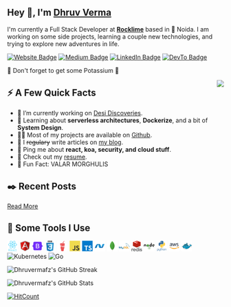 <h2>Hey 👋, I'm <a href="https://dhruvermafz.vercel.app/">Dhruv Verma</a></h2>
<p>
  I'm currently a Full Stack Developer at
  <strong><a href="https://rocklime.com/">Rocklime</a></strong>
  based in 🌁 Noida. I am working on some side projects, learning a couple new
  technologies, and trying to explore new adventures in life.
</p>
<p>
  <a href="https://dhruvermafz.vercel.app"
    ><img
      src="https://img.shields.io/badge/-dhruvermafz-4E69C8?style=flat-square&labelColor=4E69C8&logo=Firefox&link=https://dhruvermafz"
      alt="Website Badge"
  /></a>
  <a href="https://medium.com/@dhruvermafz"
    ><img
      src="https://img.shields.io/badge/-@dhruvermafz-14c767?style=flat-square&labelColor=14c767&logo=Medium&link=https://medium.com/@dhruvermafz"
      alt="Medium Badge"
  /></a>
  <a href="https://www.linkedin.com/in/dhruvermafz/"
    ><img
      src="https://img.shields.io/badge/-@dhruvermafz-0077B5?style=flat-square&labelColor=0077B5&logo=LinkedIn&link=https://www.linkedin.com/in/dhruvermafz/"
      alt="LinkedIn Badge"
  /></a>
  <a href="https://dev.to/Dhruvermafz"
    ><img
      src="https://img.shields.io/badge/-@Dhruvermafz-0A0A0A?style=flat-square&labelColor=0A0A0A&logo=dev.to&link=https://dev.to/Dhruvermafz"
      alt="DevTo Badge"
  /></a>
</p>
<p>🍌 Don't forget to get some Potassium 🍌</p>
<img
  align="right"
  src="https://media1.giphy.com/media/13HgwGsXF0aiGY/giphy.gif"
/>
<h2>⚡️ A Few Quick Facts</h2>
<ul>
  <li>
    🔭 I’m currently working on
    <a href="https://github.com/Dhruvermafz/desi_discoveries"
      >Desi Discoveries</a
    >.
  </li>
  <li>
    🧐 Learning about <strong>serverless architectures</strong>,
    <strong>Dockerize</strong>, and a bit of <strong>System Design</strong>.
  </li>
  <li>
    👨‍💻 Most of my projects are available on
    <a href="https://github.com/Dhruvermafz">Github</a>.
  </li>
  <li>
    📝 I <del>regulary</del> write articles on
    <a href="https://dhruvermafz.vercel.app/blogs">my blog</a>.
  </li>
  <li>
    💬 Ping me about <strong>react, koa, security, and cloud stuff</strong>.
  </li>
  <li>
    📙 Check out my
    <a href="https://dhruvermafz.vercel.app/">resume</a>.
  </li>
  <li>🎉 Fun Fact: VALAR MORGHULIS</li>
</ul>
<h2>✒️ Recent Posts</h2>
<p>
  <a target="_blank" href="https://dhruvermafz.vercel.app/blogs">Read More</a>
</p>
<h2>🚀 Some Tools I Use</h2>
<p align="left">
  <img
    src="https://raw.githubusercontent.com/devicons/devicon/master/icons/react/react-original-wordmark.svg"
    alt="react"
    width="25"
    height="25"
  />
  <img
    src="https://raw.githubusercontent.com/devicons/devicon/master/icons/angularjs/angularjs-original.svg"
    alt="angular-js"
    width="25"
    height="25"
  />
  <img
    src="https://raw.githubusercontent.com/devicons/devicon/master/icons/bootstrap/bootstrap-plain.svg"
    alt="bootstrap"
    width="25"
    height="25"
  />
  <img
    src="https://raw.githubusercontent.com/devicons/devicon/master/icons/css3/css3-original-wordmark.svg"
    alt="css3"
    width="25"
    height="25"
  />
  <img
    src="https://raw.githubusercontent.com/devicons/devicon/master/icons/gulp/gulp-plain.svg"
    alt="gulp"
    width="25"
    height="25"
  />
  <img
    src="https://raw.githubusercontent.com/devicons/devicon/master/icons/javascript/javascript-original.svg"
    alt="javascript"
    width="25"
    height="25"
  />
  <img
    src="https://raw.githubusercontent.com/devicons/devicon/master/icons/typescript/typescript-original.svg"
    alt="typescript"
    width="25"
    height="25"
  />
  <img
    src="https://raw.githubusercontent.com/devicons/devicon/master/icons/dot-net/dot-net-original.svg"
    alt=".NET"
    width="25"
    height="25"
  />
  <img
    src="https://raw.githubusercontent.com/devicons/devicon/master/icons/mongodb/mongodb-original.svg"
    alt="mongodb"
    width="25"
    height="25"
  />
  <img
    src="https://raw.githubusercontent.com/devicons/devicon/master/icons/mysql/mysql-original-wordmark.svg"
    alt="mysql"
    width="25"
    height="25"
  />
  <img
    src="https://raw.githubusercontent.com/devicons/devicon/master/icons/redis/redis-original-wordmark.svg"
    alt="redis"
    width="25"
    height="25"
  />
  <img
    src="https://raw.githubusercontent.com/devicons/devicon/master/icons/nodejs/nodejs-original-wordmark.svg"
    alt="nodejs"
    width="25"
    height="25"
  />
  <img
    src="https://raw.githubusercontent.com/devicons/devicon/master/icons/python/python-original-wordmark.svg"
    alt="python"
    width="25"
    height="25"
  />
  <img
    src="https://raw.githubusercontent.com/github/explore/80688e429a7d4ef2fca1e82350fe8e3517d3494d/topics/aws/aws.png"
    alt="aws"
    width="25"
    height="25"
  />
  <img
    src="https://raw.githubusercontent.com/devicons/devicon/master/icons/docker/docker-original.svg"
    alt="Docker"
    width="25"
    height="25"
  />
  <img
    src="https://www.vectorlogo.zone/logos/kubernetes/kubernetes-icon.svg"
    alt="Kubernetes"
    width="25"
    height="25"
  />
  <img
    src="https://cdn.jsdelivr.net/gh/devicons/devicon/icons/go/go-original.svg"
    alt="Go"
    width="25"
    height="25"
  />
</p>
<img
  src="https://github-readme-streak-stats.herokuapp.com/?user=Dhruvermafz"
  alt="Dhruvermafz's GitHub Streak"
/>

<img
  src="https://github-readme-stats.vercel.app/api?username=Dhruvermafz&show_icons=true&count_private=true"
  alt="Dhruvermafz's GitHub Stats"
/>

<p>
  <a
    href="http://hits.dwyl.com/Dhruvermafz/Dhruvermafz/Dhruvermafz.svg?style=flat-square"
    ><img
      src="https://hits.dwyl.com/Dhruvermafz/Dhruvermafz/Dhruvermafz.svg?style=flat-square"
      alt="HitCount"
  /></a>
</p>
